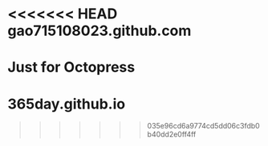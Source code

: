 <<<<<<< HEAD
gao715108023.github.com
=======================

Just for Octopress
=======
365day.github.io
================
>>>>>>> 035e96cd6a9774cd5dd06c3fdb0b40dd2e0ff4ff
